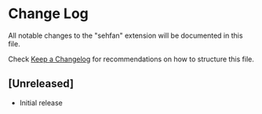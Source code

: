 # Change Log

All notable changes to the "sehfan" extension will be documented in this file.

Check [Keep a Changelog](http://keepachangelog.com/) for recommendations on how to structure this file.

## [Unreleased]

- Initial release
